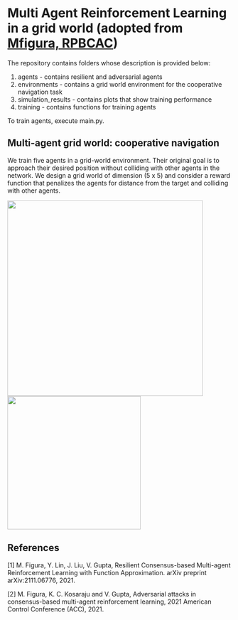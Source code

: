 # Multi Agent Reinforcement Learning in a grid world (adopted from [Mfigura, RPBCAC](https://github.com/mfigura/Resilient-consensus-based-MARL))

The repository contains folders whose description is provided below:

1) agents - contains resilient and adversarial agents
2) environments - contains a grid world environment for the cooperative navigation task
3) simulation_results - contains plots that show training performance
4) training - contains functions for training agents

To train agents, execute main.py.

## Multi-agent grid world: cooperative navigation
We train five agents in a grid-world environment. Their original goal is to approach their desired position without colliding with other agents in the network.
We design a grid world of dimension (5 x 5) and consider a reward function that penalizes the agents for distance from the target and colliding with other agents.

<img src="https://github.com/sashankmodali/Resilient-consensus-actor-critic/blob/main/simulation_results/illustrations/cooperative_navigation.jpg" width="440" align="left">
<img src="https://github.com/sashankmodali/Resilient-consensus-actor-critic/blob/main/simulation_results/illustrations/com_graph.jpg" width="300" >

## References

<a id="1">[1]</a>
M. Figura, Y. Lin, J. Liu, V. Gupta,
Resilient Consensus-based Multi-agent Reinforcement Learning with Function Approximation.
arXiv preprint arXiv:2111.06776, 2021.

<a id="2">[2]</a> 
M. Figura, K. C. Kosaraju and V. Gupta,
Adversarial attacks in consensus-based multi-agent reinforcement learning,
2021 American Control Conference (ACC), 2021.
